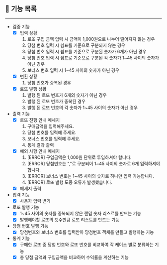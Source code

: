 ## 🔨  기능 목록


---
+ 검증 기능
     - [x] 입력 상황
       1. 로또 구입 금액 입력 시 금액이  1,000원으로 나누어 떨어지지 않는 경우
       2. 당첨 번호 입력 시 쉼표를 기준으로 구분되지 않는 경우
       3. 당첨 번호 입력 시 쉼표를 기준으로 구분된 숫자가 6개가 아닌 경우
       4. 당첨 번호 입력 시 쉼표로 기준으로 구분된 각 숫자가 1~45 사이의 숫자가 아닌 경우
       5. 보너스 번호 입력 시 1~45 사이의 숫자가 아닌 경우
     - [x] 변환 상황
       1. 당첨 번호가 중복된 경우 
     - [x] 로또 발행 상황
       1. 발행 된 로또 번호가 6개의 숫자가 아닌 경우
       2. 발행 된 로또 번호가 중복된 경우
       3. 발행 된 로또 번호의 각 숫자가 1~45 사이의 숫자가 아닌 경우

+ 출력 기능
  - [x] 로또 진행 안내 메세지
    1. 구매금액을 입력해주세요.
    2. 당첨 번호를 입력해 주세요.
    3. 보너스 번호를 입력해 주세요.
    4. 통계 결과 출력
  - [X] 예외 사항 안내 메세지
    1. [ERROR] 구입금액은 1,000원 단위로 투입하셔야 합니다.
    2. [ERROR] 당첨번호는 ","로 구분되어 1~45 사이의 숫자로 6개 입력하셔야 합니다.
    3. [ERROR] 보너스 번호는 1~45 사이의 숫자로 하나만 입력 가능합니다.
    4. [ERROR] 로또 발행 도중 오류가 발생했습니다.
  - [x] 메세지 출력
+ 입력 기능
  - [X] 사용자 입력 받기

+ 로또 발행 기능
    - [x] 1~45 사이의 숫자를 중복되지 않은 랜덤 숫자 리스르를 만드는 기능
    - [x] 발행해야할 로또의 갯수만큼 로또 리스트를 만드는 기능
+ 당첨 번호 발행 기능
    - [x] 당첨번호와 보너스 번호를 입력받아 당첨번호 객체를 만들고 발행하는 기능

+ 통계 기능
    - [x] 구매한 로또 중 당첨 번호와 로또 번호를 비교하여 각 케이스 별로 분류하는 기능
    - [x] 총 당첨 금액과 구입금액을 비교하여 수익률을 계산하는 기능